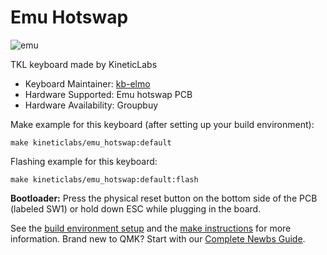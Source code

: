 # Emu Hotswap

![emu](https://i.imgur.com/OiAQ6Vbl.jpg)

TKL keyboard made by KineticLabs

* Keyboard Maintainer: [kb-elmo](https://github.com/kb-elmo)
* Hardware Supported: Emu hotswap PCB
* Hardware Availability: Groupbuy

Make example for this keyboard (after setting up your build environment):

    make kineticlabs/emu_hotswap:default

Flashing example for this keyboard:

    make kineticlabs/emu_hotswap:default:flash

**Bootloader:** Press the physical reset button on the bottom side of the PCB (labeled SW1) or hold down ESC while plugging in the board.

See the [build environment setup](https://docs.qmk.fm/#/getting_started_build_tools) and the [make instructions](https://docs.qmk.fm/#/getting_started_make_guide) for more information. Brand new to QMK? Start with our [Complete Newbs Guide](https://docs.qmk.fm/#/newbs).

